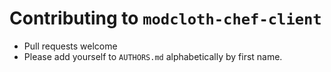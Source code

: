 Contributing to `modcloth-chef-client`
======================================

- Pull requests welcome
- Please add yourself to `AUTHORS.md` alphabetically by first name.
